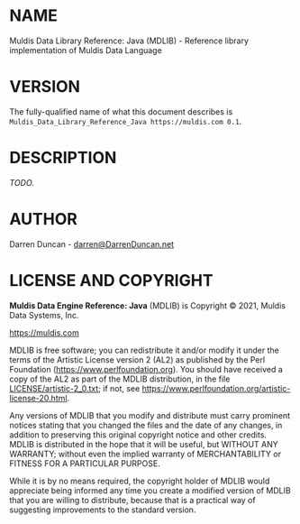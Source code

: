 # NAME

Muldis Data Library Reference: Java (MDLIB) - Reference library implementation of Muldis Data Language

# VERSION

The fully-qualified name of what this document describes is
`Muldis_Data_Library_Reference_Java https://muldis.com 0.1`.

# DESCRIPTION

*TODO.*

# AUTHOR

Darren Duncan - darren@DarrenDuncan.net

# LICENSE AND COPYRIGHT

**Muldis Data Engine Reference: Java** (MDLIB) is Copyright © 2021, Muldis Data Systems, Inc.

<https://muldis.com>

MDLIB is free software;
you can redistribute it and/or modify it under the terms of the Artistic
License version 2 (AL2) as published by the Perl Foundation
(<https://www.perlfoundation.org>).  You should have received a copy of the
AL2 as part of the MDLIB distribution, in the file
[LICENSE/artistic-2_0.txt](../LICENSE/artistic-2_0.txt); if not, see
<https://www.perlfoundation.org/artistic-license-20.html>.

Any versions of MDLIB that you modify and distribute must carry prominent
notices stating that you changed the files and the date of any changes, in
addition to preserving this original copyright notice and other credits.
MDLIB is distributed in the hope that it will be
useful, but WITHOUT ANY WARRANTY; without even the implied warranty of
MERCHANTABILITY or FITNESS FOR A PARTICULAR PURPOSE.

While it is by no means required, the copyright holder of MDLIB
would appreciate being informed any time you create a modified version of
MDLIB that you are willing to distribute, because that is a
practical way of suggesting improvements to the standard version.
